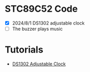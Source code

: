 # STC89C52 Code

- [x] 2024/8/1 DS1302 adjustable clock
- [ ] The buzzer plays music

# Tutorials
- [DS1302 Adjustable Clock](https://www.cnblogs.com/xing9/articles/18336204)
